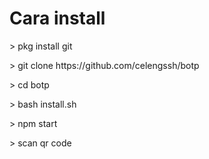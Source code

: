 
<!DOCTYPE html>
<html>
<body>

<h1>Cara install</h1>
<p>> pkg install git</p>
<p>> git clone https://github.com/celengssh/botp</p>
<p>> cd botp</p>
<p>> bash install.sh</p>
<p>> npm start</p>
<p>> scan qr code</p>

</body>
</html>
